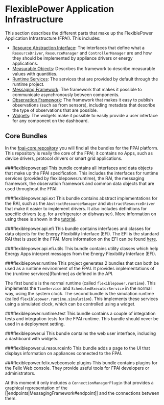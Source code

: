 # FlexiblePower Application Infrastructure

This section describes the different parts that make up the FlexiblePower Application Infrastructure (FPAI). This includes:

 - [Resource Abstraction Interface](RAI): The interfaces that define what a `ResourceDriver`, `ResourceManager` and `ControllerManager` are and how they should be implemented by appliance drivers or energy applications.
 - [Measurable Objects](Measure): Describes the framework to describe measurable values with quantities.
 - [Runtime Services](Runtime): The services that are provided by default through the runtime project.
 - [Messaging Framework](MessagingFramework): The framework that makes it possible to communicate asynchronously between components.
 - [Observation Framework](ObservationFramework): The framework that makes it easy to publish observations (such as from sensors), including metadata that describe the type of observations that are possible.
 - [Widgets](Widgets): The widgets make it possible to easily provide a user interface for any component on the dashboard.

## Core Bundles

In the [fpai-core repository](https://github.com/flexiblepower/fpai-core) you will find all the bundles for the FPAI platform.
This repository is really the core of the FPAI; it contains no Apps, such as device drivers, protocol drivers or smart grid 
applications.

###flexiblepower.api
This bundle contains all interfaces and data objects that make up the FPAI specification. This includes the interfaces for 
runtime services (provided by flexiblepower.runtime), the RAI, the messaging framework, the observation framework and 
common data objects that are used throughout the FPAI.

###flexiblepower.api.ext
This bundle contains abstract implementations for the RAI, such as the `AbstractResourceManager` and `AbstractResourceDriver` 
that make it easier to implement drivers. It also includes definitions for specific drivers (e.g. for a refrigerator or
dishwasher). More information on using these is shown in the [tutorial](../ResourceDriver#battery-simulation-bundle).

###flexiblepower.api.efi
This bundle contains interfaces and classes for data objects for the Energy Flexibility Interface (EFI). The EFI is the
standard RAI that is used in the FPAI. More information on the EFI can be found [here](../EnergyFlexibilityInterface).

###flexiblepower.api.efi.utils
This bundle contains utility classes which help Energy Apps interpret messages from the Energy Flexibility Interface (EFI).

###flexiblepower.runtime
This project generates 2 bundles that can both be used as a runtime environment of the FPAI. It provides implementations of
the (runtime services)[Runtime] as defined in the API.

The first bundle is the normal runtime (called `flexiblepower.runtime`). This implements the `TimeService` and 
`ScheduledExecutorService` in the normal way, using the system clock. The second bundle is the simulation runtime (called 
`flexiblepower.runtime.simulation`). This implements these services using a simulated clock, which can be controlled using a
widget.

###flexiblepower.runtime.test
This bundle contains a couple of integration tests and integration tests for the FPAI runtime. This bundle should never be used
in a deployment setting.

###flexiblepower.ui
This bundle contains the web user interface, including a dashboard with widgets.

###flexiblepower.ui.resourceinfo
This bundle adds a page to the UI that displays information on appliances connected to the FPAI.

###flexiblepower.felix.webconsole.plugins
This bundle contains plugins for the Felix Web console. They provide useful tools for FPAI developers or administrators.

At this moment it only includes a `ConnectionManagerPlugin` that provides a graphical representation of the 
[[endpoints|MessagingFramework#endpoint]] and the connections between them.

